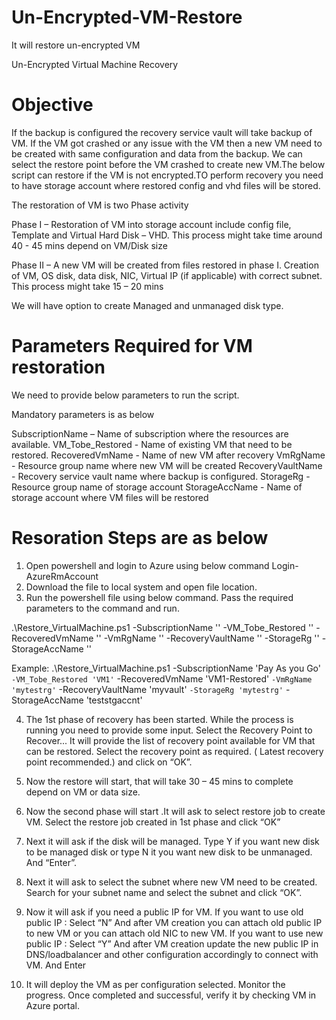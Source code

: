 # Un-Encrypted-VM-Restore
It will restore un-encrypted VM


Un-Encrypted Virtual Machine Recovery


# Objective
If the backup is configured the recovery service vault will take backup of VM. If the VM got crashed or any issue with the VM then a new VM need to be created with same configuration and data from the backup. We can select the restore point before the VM crashed to create new VM.The below script can restore if the VM is not encrypted.TO perform recovery you need to have storage account where restored config and vhd files will be stored.

The restoration of VM is two Phase activity

Phase I – Restoration of VM into storage account include config file, Template and Virtual Hard Disk – VHD. This process might take time around 40 - 45 mins depend on VM/Disk size

Phase II – A new VM will be created from files restored in phase I. Creation of VM, OS disk, data disk, NIC, Virtual IP (if applicable) with correct subnet. This process might take 15 – 20 mins
 

We will have option to create Managed and unmanaged disk type.

# Parameters Required for VM restoration 
We need to provide below parameters to run the script. 

Mandatory parameters is as below

SubscriptionName –  Name of subscription where the resources are available.
VM_Tobe_Restored  - Name of existing VM that need to be restored.
RecoveredVmName  - Name of new VM after recovery
VmRgName - Resource group name where new VM will be created
RecoveryVaultName - Recovery service vault name where backup is configured.
StorageRg - Resource group name of storage account
StorageAccName - Name of storage account where VM files will be restored


# Resoration Steps  are as below
1.	Open powershell and login to Azure using below command
Login-AzureRmAccount
2.	Download the file to local system and open file location.
3.	Run the powershell file using below command.
Pass the required parameters to the command and run.

.\Restore_VirtualMachine.ps1 -SubscriptionName '<Subscription Name>'
-VM_Tobe_Restored '<vm name>'
-RecoveredVmName '<new vm name>'
-VmRgName '<rg name>'
-RecoveryVaultName '<recovery vault name>'
-StorageRg '<storage accnt rg name>'
-StorageAccName '<storage accnt name>'


Example: 
.\Restore_VirtualMachine.ps1 -SubscriptionName 'Pay As you Go' `
-VM_Tobe_Restored 'VM1' `
-RecoveredVmName 'VM1-Restored' `
-VmRgName 'mytestrg' `
-RecoveryVaultName 'myvault' `
-StorageRg 'mytestrg' `
-StorageAccName 'teststgaccnt'

4.	The 1st phase of recovery has been started. While the process is running you need to provide some input.
Select the Recovery Point to Recover...
It will provide the list of recovery point available for VM that can be restored. Select the recovery point as required. ( Latest recovery point recommended.) and click on “OK”.
 
5.	Now the restore will start, that will take 30 – 45 mins to complete depend on VM or data size.
 

6.	Now the second phase will start .It will ask to select restore job to create VM.
Select the restore job created in 1st phase and click “OK”
 
7.	Next it will ask if the disk will be managed. 
Type Y if you want new disk to be managed disk or type N it you want new disk to be unmanaged. And “Enter”.
 
 
8.	Next it will ask to select the subnet where new VM need to be created.
Search for your subnet name and select the subnet and click “OK”.
 
9.	Now it will ask if you need a public IP for VM.
If you want to use old public IP : 
Select “N” And after VM creation you can attach old public IP to new VM or you can attach old NIC to new VM.
If you want to use new public IP :
Select “Y”  And after VM creation update the new public IP in DNS/loadbalancer and other configuration accordingly to connect with VM.
And Enter

10.	It will deploy the VM as per configuration selected. Monitor the progress. Once completed and successful,  verify it by checking VM in Azure portal.

